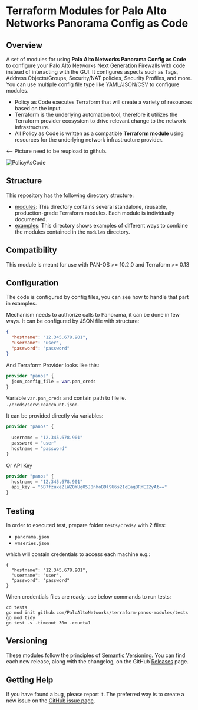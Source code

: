 # Terraform Modules for Palo Alto Networks Panorama Config as Code

## Overview

A set of modules for using **Palo Alto Networks Panorama Config as Code** to configure your Palo Alto Networks Next
Generation Firewalls with code instead of interacting with the GUI. It configures aspects such as Tags, Address
Objects/Groups, Security/NAT policies, Security Profiles, and more. You can use multiple config file type like 
YAML/JSON/CSV to configure modules.

* Policy as Code executes Terraform that will create a variety of resources based on the input.
* Terraform is the underlying automation tool, therefore it utilizes the Terraform provider ecosystem to drive relevant
  change to the network infrastructure.
* All Policy as Code is written as a compatible **Terraform module** using resources for the underlying network
  infrastructure provider.

<-- Picture need to be reupload to github.

![PolicyAsCode](https://i.imgur.com/hSWGYuL.png)

## Structure

This repository has the following directory structure:

* [modules](modules): This directory contains several standalone, reusable, production-grade Terraform modules. Each
  module is individually documented.
* [examples](examples): This directory shows examples of different ways to combine the modules contained in the
  `modules` directory.

## Compatibility

This module is meant for use with PAN-OS >= 10.2.0 and Terraform >= 0.13

## Configuration

The code is configured by config files, you can see how to handle that part in examples.

Mechanism needs to authorize calls to Panorama, it can be done in few ways.
It can be configured by JSON file with structure:

```json
{
  "hostname": "12.345.678.901",
  "username": "user",
  "password": "password"
}
```
And Terraform Provider looks like this:
```terraform
provider "panos" {
  json_config_file = var.pan_creds
}
```

Variable ``var.pan_creds`` and contain path to file ie. ``./creds/serviceaccount.json``.

It can be provided directly via variables:

```terraform
provider "panos" {
  
  username = "12.345.678.901"
  password = "user"
  hostname = "password" 
}
```

Or API Key
```terraform
provider "panos" {
  hostname = "12.345.678.901"
  api_key = "6B7fzuxeZlWZQYUgO5J8nhoB9l9U6s2IqEagBRnEI2yAt=="
}
```

## Testing

In order to executed test, prepare folder ``tests/creds/`` with 2 files:
* ``panorama.json``
* ``vmseries.json``

which will contain credentials to access each machine e.g.:

```
{
  "hostname": "12.345.678.901",
  "username": "user",
  "password": "password"
}
```

When credentials files are ready, use below commands to run tests:

```
cd tests
go mod init github.com/PaloAltoNetworks/terraform-panos-modules/tests
go mod tidy
go test -v -timeout 30m -count=1
```

## Versioning

These modules follow the principles of [Semantic Versioning](http://semver.org/). You can find each new release,
along with the changelog, on the GitHub [Releases](../../releases) page.

## Getting Help

If you have found a bug, please report it. The preferred way is to create a new issue on
the [GitHub issue page](../../issues).
